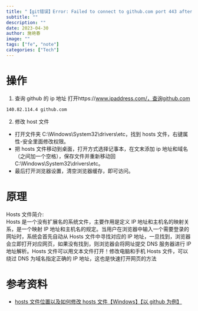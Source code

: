 ```yaml
---
title: "【git错误】Error: Failed to connect to github.com port 443 after 21074 ms: Timed out"
subtitle: ""
description: ""
date: 2023-04-30
author: 施艳春
image: ""
tags: ["fe", "note"]
categories: ["Tech"]
---
```


# 操作

1. 查询 github 的 ip 地址
   打开https://www.ipaddress.com/，查询github.com

```bash
140.82.114.4 github.com
```

2. 修改 host 文件

- 打开文件夹 C:\Windows\System32\drivers\etc，找到 hosts 文件，右键属性-安全里面修改权限。
- 把 hosts 文件移动到桌面，打开方式选择记事本，在文末添加 ip 地址和域名（之间加一个空格），保存文件并重新移动回 C:\Windows\System32\drivers\etc。
- 最后打开浏览器设置，清空浏览器缓存，即可访问。

# 原理

Hosts 文件简介:  
Hosts 是一个没有扩展名的系统文件，主要作用是定义 IP 地址和主机名的映射关系，是一个映射 IP 地址和主机名的规定。当用户在浏览器中输入一个需要登录的网址时，系统会首先自动从 Hosts 文件中寻找对应的 IP 地址，一旦找到，浏览器会立即打开对应网页，如果没有找到，则浏览器会将网址提交 DNS 服务器进行 IP 地址解析。Hosts 文件可以用文本文件打开！修改电脑和手机 Hosts 文件，可以绕过 DNS 为域名指定正确的 IP 地址，这也是快速打开网页的方法

# 参考资料

- [hosts 文件位置以及如何修改 hosts 文件【Windows】【以 github 为例】](https://blog.csdn.net/pijiguai/article/details/122353357)
